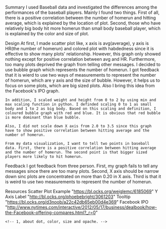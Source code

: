 Summary
    I used Baseball data and investigated the differences among the performances of the baseball players. Mainly I found two things. First of all, there is a positive correlation between the number of homerun and hitting average, which is explained by the location of plot. Second, those who have relatively big body hit more homerun than small body baseball player, which is explained by the color and size of plot.

Design
    At first, I made scatter plot like, x axis is avg(average), y axis is HR(the number of homerun) and colored plot with habdedness since it is effective to show many plots' relationship. However, this graph only showed nothing except for positive correlation between avg and HR. Furthermore, too many plots deprived the graph from telling other messages. I decided to use bubble graph which represents the number of homerun. I got feedback that it is wierd to use two ways of measurements to represent the number of homerun, which are y axis and the size of bubble. However, it helps us to focus on some plots, which are big sized plots. Also I bring this idea from the Facebook's IPO graph. 

    In addition, I scaled weight and height from 0 to 2 by using min and max scaling function in python. I definded scaling 0 to 1 as small body and 1 to 2 as big body. Based on this scaling and definition, I coloured bubble graph with red and blue. It is obvious that red bubble is more dominant than blue bubble. 

    Also, I did not scale down X axis from 2.0 to 3.5 since this graph have to show positive correlation between hitting average and the number of homerun. 

    From my data visualization, I want to tell two points in baseball data. First, there is a positive correlation between hitting average and the number of homerun. The second point is that bigger sized players more likely to hit homerun. 

Feedback
    I got feedback from three person. First, my graph fails to tell any messages since there are too many plots. Second, X axis should be narrow down sinc plots are concentrated on more than 0.20 in X axis. Third is that it is weird to use two measurements to represent the number of homerun.

Resources
    Scatter Plot Example "https://bl.ocks.org/weiglemc/6185069"
    Y Axis Label "http://bl.ocks.org/phoebebright/3061203"
    Tooltip "https://bl.ocks.org/d3noob/a22c42db65eb00d4e369"
    Facebook IPO "http://www.nytimes.com/interactive/2012/05/17/business/dealbook/how-the-Facebook-offering-compares.html?_r=0"


    <!-- 1, about dot, color, size and opache. -->
<!-- 2, about interaction easier to see text, phont  -->
<!-- 3, narrative message, title, axis and ... -->